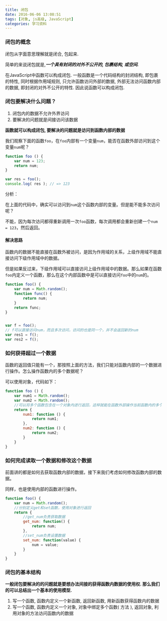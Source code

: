 ```yaml
---
title: 闭包
date: 2016-06-06 13:08:51
tags: [对象, js高级, JavaScript]
categories: 学习资料
---
```



### 闭包的概念

闭包从字面意思理解就是闭合, 包起来.

简单的来说闭包就是,***一个具有封闭的对外不公开的, 包裹结构, 或空间.***

在JavaScript中函数可以构成闭包. 一般函数是一个代码结构的封闭结构, 即包裹的特性, 同时根据作用域规则, 只允许函数访问外部的数据, 外部无法访问函数内部的数据, 即封闭的对外不公开的特性. 因此说函数可以构成闭包.

<!--more-->
### 闭包要解决什么问题？

1. 闭包内的数据不允许外界访问
2. 要解决的问题就是间接访问该数据

**函数就可以构成闭包, 要解决的问题就是访问到函数内部的数据**

我们观察下面的函数`foo`，在`foo`内部有一个变量`num`，能否在函数外部访问到这个变量`num`呢？

```js
function foo () {
    var num = 123;
    return num;
}

var res = foo();
console.log( res ); // => 123
```
分析：

在上面的代码中，确实可以访问到`num`这个函数内部的变量。但是能不能多次访问呢？

不能，因为每次访问都得重新调用一次`foo`函数，每次调用都会重新创建一个`num = 123`，然后返回。

#### 解决思路

函数内的数据不能直接在函数外被访问，是因为作用域的关系，上级作用域不能直接访问下级作用域中的数据。

但是如果反过来，下级作用域可以直接访问上级作用域中的数据。那么如果在函数`foo`内定义一个函数，那么在这个内部函数中是可以直接访问`foo`中的`num`的。

```js
function foo() {
    var num = Math.random();    
    function func() {
        return num;    
    }
    return func;
}


var f = foo();
// f可以直接访问num，而且多次访问，访问的也是同一个，并不会返回新的num
var res1 = f();
var res2 = f();
```



### 如何获得超过一个数据

函数的返回值只能有一个，那按照上面的方法，我们只能对函数内部的一个数据进行操作。怎么操作函数内的多个数据呢？

可以使用对象，代码如下：
```js
function foo () {
    var num1 = Math.random();
    var num2 = Math.random();
    //可以将多个函数包含在一个对象内进行返回，这样就能在函数外部操作当前函数内的多个变量
    return {
        num1: function () {
            return num1;
        },
        num2: function () {
            return num2;
        }
    }
}

```

### 如何完成读取一个数据和修改这个数据

前面讲的都是如何去获取函数内部的数据，接下来我们考虑如何修改函数内部的数据。

同样，也是使用内部的函数进行操作。

```js
function foo() {
    var num = Math.random();
    //分别定义get和set函数，使用对象进行返回
    return {
        //get_num负责获取数据
        get_num: function() {    
            return num;
        },
        //set_num负责设置数据
        set_num: function(value) {
            num = value;
        }
    }
}
```

### 闭包的基本结构

**一般闭包要解决的的问题就是要想办法间接的获得函数内数据的使用权. 那么我们的可以总结出一个基本的使用模型.**

1. 写一个函数, 函数内定义一个新函数, 返回新函数, 用新函数获得函数内的数据
2. 写一个函数, 函数内定义一个对象, 对象中绑定多个函数( 方法 ), 返回对象, 利用对象的方法访问函数内的数据




